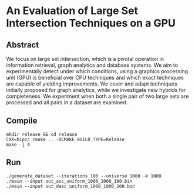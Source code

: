 # An Evaluation of Large Set Intersection Techniques on a GPU

## Abstract
We focus on large set intersection, which is a pivotal operation in information retrieval, graph analytics and database systems.  We aim to experimentally detect under which conditions, using a graphics processing unit (GPU) is beneficial over CPU techniques and which exact techniques are capable of yielding improvements.
We cover and adapt techniques initially proposed for graph analytics, while we investigate new hybrids for completeness.
We experiment when both a single pair of two large sets are processed and all pairs in a dataset are examined.


## Compile

```
mkdir release && cd release
CXX=hipcc cmake .. -DCMAKE_BUILD_TYPE=Release 
make -j 4
```

## Run

```
./generate_dataset --iterations 100 --universe 1000 -k 1000
./main --input out_asc_uniform_1000_1000_100.bin
./main --input out_desc_uniform_1000_1000_100.bin
```
